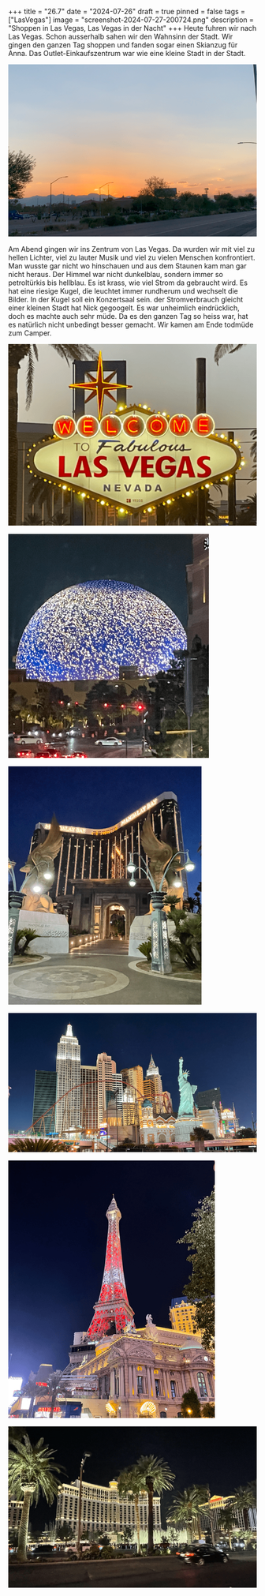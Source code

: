 +++
title = "26.7"
date = "2024-07-26"
draft = true
pinned = false
tags = ["LasVegas"]
image = "screenshot-2024-07-27-200724.png"
description = "Shoppen in Las Vegas, Las Vegas in der Nacht"
+++
Heute fuhren wir nach Las Vegas. Schon ausserhalb sahen wir den Wahnsinn der Stadt. Wir gingen den ganzen Tag shoppen und fanden sogar einen Skianzug für Anna. Das Outlet-Einkaufszentrum war wie eine kleine Stadt in der Stadt.

![](screenshot-2024-07-27-200813.png)

Am Abend gingen wir ins Zentrum von Las Vegas. Da wurden wir mit viel zu hellen Lichter, viel zu lauter Musik und viel zu vielen Menschen konfrontiert. Man wusste gar nicht wo hinschauen und aus dem Staunen kam man gar nicht heraus. Der Himmel war nicht dunkelblau, sondern immer so petroltürkis bis hellblau. Es ist krass, wie viel Strom da gebraucht wird. Es hat eine riesige Kugel, die leuchtet immer rundherum und wechselt die Bilder. In der Kugel soll ein Konzertsaal sein. der Stromverbrauch gleicht einer kleinen Stadt hat Nick gegoogelt. Es war unheimlich eindrücklich, doch es machte auch sehr müde. Da es den ganzen Tag so heiss war, hat es natürlich nicht unbedingt besser gemacht. Wir kamen am Ende todmüde zum Camper.

![](screenshot-2024-07-27-183450.png)

![](screenshot-2024-07-27-183457.png)

![](screenshot-2024-07-27-200703.png)

![](screenshot-2024-07-27-200736.png)

![](screenshot-2024-07-27-200748.png)

![](screenshot-2024-07-27-200755.png)